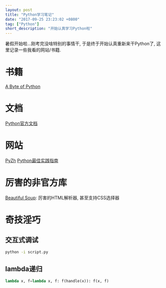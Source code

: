 ```yaml
---
layout: post
title: "Python学习笔记"
date: "2017-09-25 23:23:02 +0800"
tag: ["Python"]
short_description: "开始认真学习Python啦"
---
```


暑假开始啦...刚考完没啥特别的事情干, 于是终于开始认真重新来干Python了, 这里记录一些我看的网站/书籍.

# 书籍

[A Byte of Python](https://python.swaroopch.com/)

# 文档

[Python官方文档](https://docs.python.org)

# 网站

[PyZh](http://pyzh.readthedocs.io/en/latest/)
[Python最佳实践指南](http://pythonguidecn.readthedocs.io/zh/latest/)

# 厉害的非官方库

[Beautiful Soup](https://www.crummy.com/software/BeautifulSoup/bs4/doc/): 厉害的HTML解析器, 甚至支持CSS选择器

# 奇技淫巧

## 交互式调试

``` bash
python -i script.py
```

## lambda递归
``` python
lambda x, f=lambda x, f: f(handle(x)): f(x, f)
```